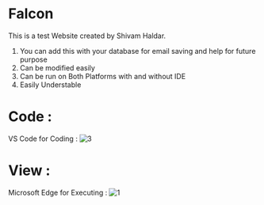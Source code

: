 
# Falcon

This is a test Website created by Shivam Haldar.

1. You can add this with your database for email saving and help for future purpose
2. Can be modified easily
3. Can be run on Both Platforms with and without IDE
4. Easily Understable

# Code :

VS Code for Coding :
![3](https://user-images.githubusercontent.com/94775990/153198177-0d15eee8-1f28-4b28-9bb2-af542ae1e8a1.png)

# View :

Microsoft Edge for Executing :
![1](https://user-images.githubusercontent.com/94775990/153198383-bf14f392-4b62-415b-b081-2c5496c9f7a4.png)

